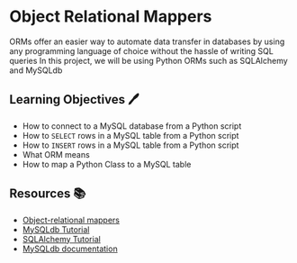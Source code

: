 # Object Relational Mappers

ORMs offer an easier way to automate data transfer in databases by using
any programming language of choice without the hassle of writing SQL queries
In this project, we will be using Python ORMs such as SQLAlchemy and MySQLdb

## Learning Objectives :pen:

- How to connect to a MySQL database from a Python script
- How to `SELECT` rows in a MySQL table from a Python script
- How to `INSERT` rows in a MySQL table from a Python script
- What ORM means
- How to map a Python Class to a MySQL table

## Resources :books:
- [Object-relational mappers](https://www.fullstackpython.com/object-relational-mappers-orms.html)
- [MySQLdb Tutorial](https://www.mikusa.com/python-mysql-docs/index.html)
- [SQLAlchemy Tutorial](https://docs.sqlalchemy.org/en/13/orm/tutorial.html)
- [MySQLdb documentation](https://mysqlclient.readthedocs.io/user_guide.html#mysqldb)
